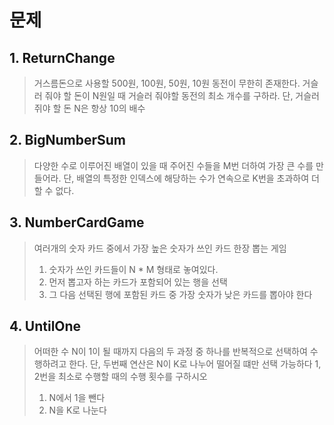 # 문제
## 1. ReturnChange
>거스름돈으로 사용할 500원, 100원, 50원, 10원 동전이 무한히 존재한다. 거슬러 줘야 할 돈이 N원일 때 거슬러 줘야할 동전의 최소 개수를 구하라. 단, 거슬러 쥐야 할 돈 N은 항상 10의 배수

## 2. BigNumberSum
>다양한 수로 이루어진 배열이 있을 때 주어진 수들을 M번 더하여 가장 큰 수를 만들어라. 단, 배열의 특정한 인덱스에 해당하는 수가 연속으로 K번을 초과하여 더할 수 없다.

## 3. NumberCardGame
> 여러개의 숫자 카드 중에서 가장 높은 숫자가 쓰인 카드 한장 뽑는 게임
> 1. 숫자가 쓰인 카드들이 N * M 형태로 놓여있다.
> 2. 먼저 뽑고자 하는 카드가 포함되어 있는 행을 선택
> 3. 그 다음 선택된 행에 포함된 카드 중 가장 숫자가 낮은 카드를 뽑아야 한다

## 4. UntilOne
> 어떠한 수 N이 1이 될 때까지 다음의 두 과정 중 하나를 반복적으로 선택하여 수행하려고 한다. 단, 두번째 연산은 N이 K로 나누어 떨어질 떄만 선택 가능하다
> 1, 2번을 최소로 수행할 때의 수행 횟수를 구하시오
> 1. N에서 1을 뺀다
> 2. N을 K로 나눈다